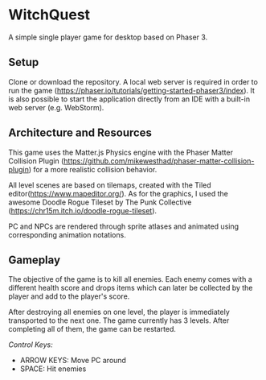 # WitchQuest

A simple single player game for desktop based on Phaser 3.

## Setup

Clone or download the repository. A local web server is required in order to run the game (https://phaser.io/tutorials/getting-started-phaser3/index). It is also possible to start the application directly from an IDE with a built-in web server (e.g. WebStorm). 

## Architecture and Resources

This game uses the Matter.js Physics engine with the Phaser Matter Collision Plugin (https://github.com/mikewesthad/phaser-matter-collision-plugin) for a more realistic collision behavior.

All level scenes are based on tilemaps, created with the Tiled editor(https://www.mapeditor.org/). As for the graphics, I used the awesome Doodle Rogue Tileset by The Punk Collective (https://chr15m.itch.io/doodle-rogue-tileset).

PC and NPCs are rendered through sprite atlases and animated using corresponding animation notations.

## Gameplay

The objective of the game is to kill all enemies. Each enemy comes with a different health score and drops items which can later be collected by the player and add to the player's score. 

After destroying all enemies on one level, the player is immediately transported to the next one. The game currently has 3 levels. After completing all of them, the game can be restarted.

*Control Keys:*

* ARROW KEYS: Move PC around
* SPACE: Hit enemies 
